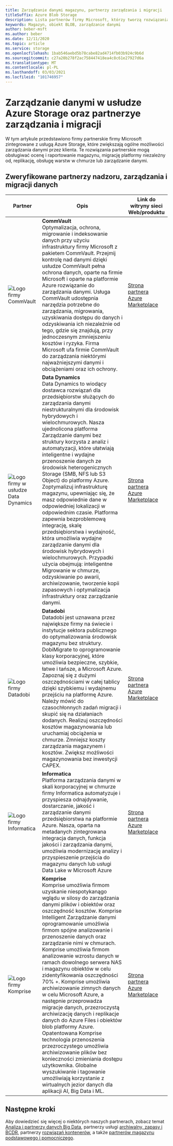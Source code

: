 ```yaml
---
title: Zarządzanie danymi magazynu, partnerzy zarządzania i migracji
titleSuffix: Azure Blob Storage
description: Lista partnerów firmy Microsoft, którzy tworzą rozwiązania dla działu IT na potrzeby ładu, zarządzania i migracji danych za pomocą usługi Azure Storage
keywords: Magazyn, obiekt BLOB, zarządzanie danymi
author: beber-msft
ms.author: beber
ms.date: 12/11/2020
ms.topic: article
ms.service: storage
ms.openlocfilehash: 1bab546aebd5b78cabe82ad4714fb03b924c9b6d
ms.sourcegitcommit: c27a20b278f2ac758447418ea4c8c61e27927d6a
ms.translationtype: MT
ms.contentlocale: pl-PL
ms.lasthandoff: 03/03/2021
ms.locfileid: "101746957"
---
```

# <a name="azure-storage-data-governance-management-and-migration-partners"></a>Zarządzanie danymi w usłudze Azure Storage oraz partnerzye zarządzania i migracji

W tym artykule przedstawiono firmy partnerskie firmy Microsoft zintegrowane z usługą Azure Storage, które zwiększają ogólne możliwości zarządzania danymi przez klienta. Te rozwiązania partnerskie mogą obsługiwać ocenę i raportowanie magazynu, migrację platformy niezależny od, replikację, obsługę warstw w chmurze lub zarządzanie danymi.

## <a name="verified-data-governance-management-and-migration-partners"></a>Zweryfikowane partnerzy nadzoru, zarządzania i migracji danych
| Partner | Opis | Link do witryny sieci Web/produktu |
| ------- | ----------- | -------------------- |
|![Logo firmy CommVault](./media/commvault-logo.jpg) |**CommVault**<br>Optymalizacja, ochrona, migrowanie i indeksowanie danych przy użyciu infrastruktury firmy Microsoft z pakietem CommVault. Przejmij kontrolę nad danymi dzięki usłudze CommVault pełna ochrona danych, oparte na firmie Microsoft i oparte na platformie Azure rozwiązanie do zarządzania danymi. Usługa CommVault udostępnia narzędzia potrzebne do zarządzania, migrowania, uzyskiwania dostępu do danych i odzyskiwania ich niezależnie od tego, gdzie się znajdują, przy jednoczesnym zmniejszeniu kosztów i ryzyka. Firma Microsoft ufa firmie CommVault do zarządzania niektórymi najważniejszymi danymi i obciążeniami oraz ich ochrony. |[Strona partnera](https://www.commvault.com/complete-data-protection)<br>[Azure Marketplace](https://azuremarketplace.microsoft.com/marketplace/apps/commvault.commvault)|
|![Logo firmy w usłudze Data Dynamics](./media/datadyn-logo.png) |**Data Dynamics**<br>Data Dynamics to wiodący dostawca rozwiązań dla przedsiębiorstw służących do zarządzania danymi niestrukturalnymi dla środowisk hybrydowych i wielochmurowych. Nasza ujednolicona platforma Zarządzanie danymi bez struktury korzysta z analiz i automatyzacji, które ułatwiają inteligentne i wydajne przenoszenie danych ze środowisk heterogenicznych Storage (SMB, NFS lub S3 Object) do platformy Azure.  Zoptymalizuj infrastrukturę magazynu, upewniając się, że masz odpowiednie dane w odpowiedniej lokalizacji w odpowiednim czasie. Platforma zapewnia bezproblemową integrację, skalę przedsiębiorstwa i wydajność, która umożliwia wydajne zarządzanie danymi dla środowisk hybrydowych i wielochmurowych.  Przypadki użycia obejmują: inteligentne Migrowanie w chmurze, odzyskiwanie po awarii, archiwizowanie, tworzenie kopii zapasowych i optymalizacja infrastruktury oraz zarządzanie danymi. |[Strona partnera](https://www.datadynamicsinc.com/ms-azure-partner/)<br>[Azure Marketplace](https://azuremarketplace.microsoft.com/marketplace/apps/datadynamicsinc1581991927942.vm_2-preview?tab=Overview&flightCodes=18994ad6-20dc-4bdb-ae27-e7ef3263fa9e)|
![Logo firmy Datadobi](./media/datadob-logo.png) |**Datadobi**<br> Datadobi jest uznawana przez największe firmy na świecie i instytucje sektora publicznego do optymalizowania środowisk magazynu bez struktury. DobiMigrate to oprogramowanie klasy korporacyjnej, które umożliwia bezpieczne, szybkie, łatwe i tańsze, a Microsoft Azure. Zapoznaj się z dużymi oszczędnościami w całej tablicy dzięki szybkiemu i wydajnemu przejściu na platformę Azure. Należy mówić do czasochłonnych zadań migracji i skupić się na działaniach dodanych. Realizuj oszczędności kosztów magazynowania lub uruchamiaj obciążenia w chmurze. Zmniejsz koszty zarządzania magazynem i kosztów. Zwiększ możliwości magazynowania bez inwestycji CAPEX.|[Strona partnera](https://datadobi.com/partners/microsoft/)<br>[Azure Marketplace](https://azuremarketplace.microsoft.com/marketplace/apps/datadobi1602192408529.datadobi-dobimigrate?tab=Overview)|
![Logo firmy Informatica](./media/informatica-logo.png) |**Informatica**<br>Platforma zarządzania danymi w skali korporacyjnej w chmurze firmy Informatica automatyzuje i przyspiesza odnajdywanie, dostarczanie, jakość i zarządzanie danymi przedsiębiorstwa na platformie Azure. Nasza, oparta na metadanych zintegrowana integracja danych, funkcja jakości i zarządzania danymi, umożliwia modernizację analizy i przyspieszenie przejścia do magazynu danych lub usługi Data Lake w Microsoft Azure|[Strona partnera](https://www.informatica.com/azure)<br>[Azure Marketplace](https://azuremarketplace.microsoft.com/marketplace/apps/informatica.annualiics?tab=Overview)|
|![Logo firmy Komprise](./media/komprise-logo.png) |**Komprise**<br>Komprise umożliwia firmom uzyskanie niespotykanągo wglądu w silosy do zarządzania danymi plików i obiektów oraz oszczędność kosztów. Komprise Intelligent Zarządzanie danymi oprogramowanie umożliwia firmom spójne analizowanie i przenoszenie danych oraz zarządzanie nimi w chmurach.<br>Komprise umożliwia firmom analizowanie wzrostu danych w ramach dowolnego serwera NAS i magazynu obiektów w celu zidentyfikowania oszczędności 70% +. Komprise umożliwia archiwizowanie zimnych danych w celu Microsoft Azure, a następnie przeprowadza migracje danych, przezroczystą archiwizację danych i replikacje danych do Azure Files i obiektów blob platformy Azure. Opatentowana Komprise technologia przenoszenia przezroczystego umożliwia archiwizowanie plików bez konieczności zmieniania dostępu użytkownika. Globalne wyszukiwanie i tagowanie umożliwiają korzystanie z wirtualnych jezior danych dla aplikacji AI, Big Data i ML. |[Strona partnera](https://www.komprise.com/partners/microsoft-azure/)<br>[Azure Marketplace](https://azuremarketplace.microsoft.com/marketplace/apps/komprise_inc.intelligent_data_management?tab=Overview) |
## <a name="next-steps"></a>Następne kroki
Aby dowiedzieć się więcej o niektórych naszych partnerach, zobacz temat [Analiza i partnerzy danych Big Data](..\analytics\partner-overview.md), partnerzy usługi [archiwalny, zapasy i BCDR](..\backup-archive-disaster-recovery\partner-overview.md), partnerzy [rozwiązań kontenerów](..\container-solutions\partner-overview.md), a także [partnerów magazynu podstawowego i pomocniczego](..\primary-secondary-storage\partner-overview.md).

